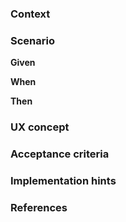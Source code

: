 ### Context

[comment]: <> (What someone who was not involved in the subject yet needs to know about the context of this ticket?)

### Scenario

**Given** 

**When** 

**Then** 

### UX concept

[comment]: <> (Could screenshots of the UX concept be useful to communicate what is needed?)

### Acceptance criteria

[comment]: <> (What should be checked during QA of this ticket?)

### Implementation hints

[comment]: <> (If you already have some ideas how the story can be implemented, add them here.)

### References

[comment]: <> (What related tickets, Wiki pages, or websites can help to understand this ticket better?)
